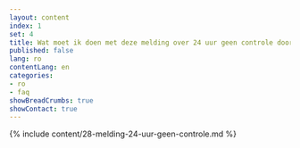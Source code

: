 ```yaml
---
layout: content
index: 1
set: 4
title: Wat moet ik doen met deze melding over 24 uur geen controle door de app? 
published: false
lang: ro
contentLang: en
categories:
- ro
- faq
showBreadCrumbs: true
showContact: true
---
```

{% include content/28-melding-24-uur-geen-controle.md %}
